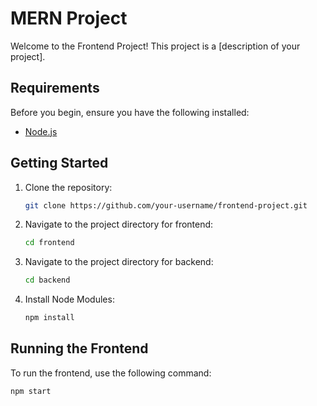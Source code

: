 # MERN Project

Welcome to the Frontend Project! This project is a [description of your project].

## Requirements

Before you begin, ensure you have the following installed:

- [Node.js](https://nodejs.org/)

## Getting Started

1. Clone the repository:

    ```bash
    git clone https://github.com/your-username/frontend-project.git
    ```

2. Navigate to the project directory for frontend:

    ```bash
    cd frontend
    ```
3. Navigate to the project directory for backend:

    ```bash
    cd backend
    ```

4. Install Node Modules:

    ```bash
    npm install
    ```

## Running the Frontend

To run the frontend, use the following command:

```bash
npm start

